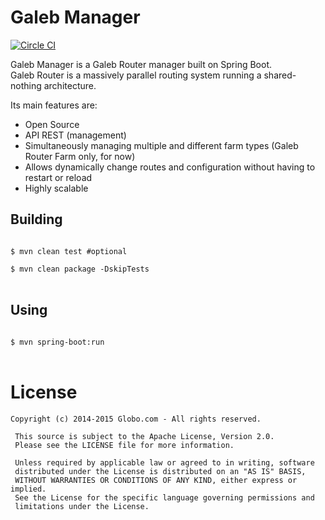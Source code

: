 Galeb Manager
===========================
[![Circle CI](https://circleci.com/gh/galeb/galeb-manager.svg?style=svg)](https://circleci.com/gh/galeb/galeb-manager)

Galeb Manager is a Galeb Router manager built on Spring Boot.<br/>
Galeb Router is a massively parallel routing system running a shared-nothing architecture.

Its main features are:
* Open Source
* API REST (management)
* Simultaneously managing multiple and different farm types (Galeb Router Farm only, for now)
* Allows dynamically change routes and configuration without having to restart or reload
* Highly scalable

Building
-----

<code>
$ mvn clean test #optional
</code>

<code>
$ mvn clean package -DskipTests
</code><br/>

Using
-----

<code>
$ mvn spring-boot:run
</code><br/>

# License

```Copyright
Copyright (c) 2014-2015 Globo.com - All rights reserved.

 This source is subject to the Apache License, Version 2.0.
 Please see the LICENSE file for more information.

 Unless required by applicable law or agreed to in writing, software
 distributed under the License is distributed on an "AS IS" BASIS,
 WITHOUT WARRANTIES OR CONDITIONS OF ANY KIND, either express or implied.
 See the License for the specific language governing permissions and
 limitations under the License.
 ```
